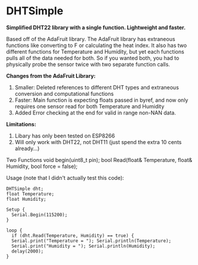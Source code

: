 # DHTSimple
**Simplified DHT22 library with a single function.  Lightweight and faster.**

Based off of the AdaFruit library.  The AdaFruit library has extraneous functions like converting to F or calculating the heat index.  It also has two different functions for Temperature and Humidity, but yet each functions pulls all of the data needed for both.  So if you wanted both, you had to physically probe the sensor twice with two separate function calls.

**Changes from the AdaFruit Library:**
1. Smaller: Deleted references to different DHT types and extraneous conversion and computational functions
2. Faster: Main function is expecting floats passed in byref, and now only requires one sensor read for both Temperature and Humidity
3. Added Error checking at the end for valid in range non-NAN data.

**Limitations:**
1. Libary has only been tested on ESP8266
2. Will only work with DHT22, not DHT11 (just spend the extra 10 cents already...)


Two Functions
  void begin(uint8_t pin);
  bool Read(float& Temperature, float& Humidity, bool force = false);

Usage (note that I didn't actually test this code):
```
DHTSimple dht;
float Temperature;
float Humidity;

Setup {
  Serial.Begin(115200);
}

loop {
  if (dht.Read(Temperature, Humidity) == true) {
  Serial.print("Temperature = "); Serial.println(Temperature);
  Serial.print("Humidity = "); Serial.println(Humidity);
  delay(2000);
}
```
